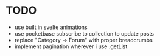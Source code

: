 # TODO
- use built in svelte animations
- use pocketbase subscribe to collection to update posts
- replace "Category -> Forum" with proper breadcrumbs
- implement pagination wherever i use .getList